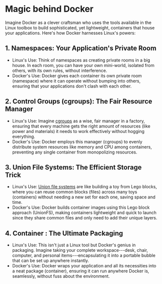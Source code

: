 # **Magic behind Docker**

Imagine Docker as a clever craftsman who uses the tools available in the Linux toolbox to build sophisticated, yet lightweight, containers that house your applications. Here's how Docker harnesses Linux's powers:

## 1\. **Namespaces**: Your Application's Private Room
- Linux's Use: Think of namespaces as creating private rooms in a big house. In each room, you can have your own mini-world, isolated from others, with its own rules, without interference.
- Docker's Use: Docker gives each container its own private room (namespace) where it can operate without bumping into others, ensuring that your applications don't clash with each other.

## 2\. **Control Groups (cgroups)**: The Fair Resource Manager
- Linux's Use: Imagine [cgroups](https://medium.com/@fsegredo2000/docker-linux-security-technologies-cgroups-979002f28c7d) as a wise, fair manager in a factory, ensuring that every machine gets the right amount of resources (like power and materials) it needs to work effectively without hogging everything.
- Docker's Use: Docker employs this manager (cgroups) to evenly distribute system resources like memory and CPU among containers, preventing any single container from monopolizing resources.

## 3\. **Union File Systems**: The Efficient Storage Trick
- Linux's Use: [Union file systems](https://medium.com/@knoldus/unionfs-a-file-system-of-a-container-2136cd11a779) are like building a toy from Lego blocks, where you can reuse common blocks (files) across many toys (containers) without needing a new set for each one, saving space and time.
- Docker's Use: Docker builds container images using this Lego block approach (UnionFS), making containers lightweight and quick to launch since they share common files and only need to add their unique layers.

## 4\. **Container** : The Ultimate Packaging
- Linux's Use: This isn't just a Linux tool but Docker's genius in packaging. Imagine taking your complete workspace---desk, chair, computer, and personal items---encapsulating it into a portable bubble that can be set up anywhere instantly.
- Docker's Use: Docker wraps your application and all its necessities into a neat package (container), ensuring it can run anywhere Docker is, seamlessly, without fuss about the environment.